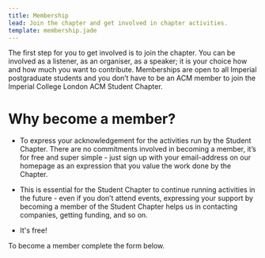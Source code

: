 ```yaml
---
title: Membership
lead: Join the chapter and get involved in chapter activities.
template: membership.jade
---
```

The first step for you to get involved is to join the chapter. You
can be involved as a listener, as an organiser, as a speaker; it is
your choice how and how much you want to contribute. Memberships are
open to all Imperial postgraduate students and you don’t have to be
an ACM member to join the Imperial College London ACM Student Chapter.

# Why become a member?

* To express your acknowledgement for the activities run by the Student
  Chapter. There are no commitments involved in becoming a member, it’s
  for free and super simple - just sign up with your email-address on
  our homepage as an expression that you value the work done by the
  Chapter.

* This is essential for the Student Chapter to continue running
  activities in the future - even if you don’t attend events,
  expressing your support by becoming a member of the Student Chapter
  helps us in contacting companies, getting funding, and so on.

* It's free!

To become a member complete the form below.
